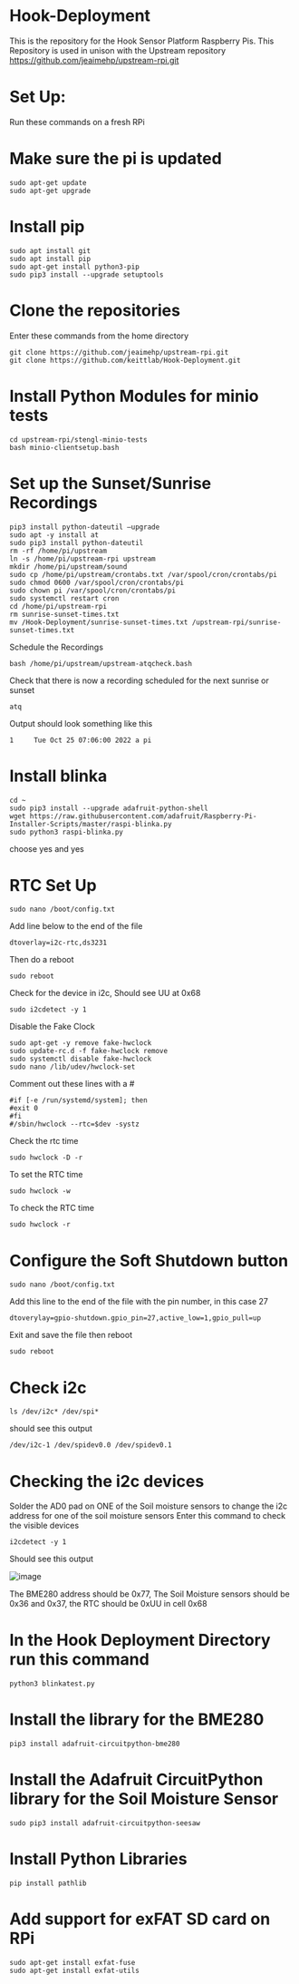 # Hook-Deployment
This is the repository for the Hook Sensor Platform Raspberry Pis. This Repository is used in unison with the Upstream repository https://github.com/jeaimehp/upstream-rpi.git

# Set Up:
Run these commands on a fresh RPi

# Make sure the pi is updated
```
sudo apt-get update 
sudo apt-get upgrade
```

# Install pip
```
sudo apt install git
sudo apt install pip
sudo apt-get install python3-pip
sudo pip3 install --upgrade setuptools
```
# Clone the repositories
Enter these commands from the home directory
```
git clone https://github.com/jeaimehp/upstream-rpi.git
git clone https://github.com/keittlab/Hook-Deployment.git
```
# Install Python Modules for minio tests
```
cd upstream-rpi/stengl-minio-tests 
bash minio-clientsetup.bash 
```
# Set up the Sunset/Sunrise Recordings
``` 
pip3 install python-dateutil –upgrade 
sudo apt -y install at
sudo pip3 install python-dateutil
rm -rf /home/pi/upstream
ln -s /home/pi/upstream-rpi upstream
mkdir /home/pi/upstream/sound 
sudo cp /home/pi/upstream/crontabs.txt /var/spool/cron/crontabs/pi 
sudo chmod 0600 /var/spool/cron/crontabs/pi 
sudo chown pi /var/spool/cron/crontabs/pi 
sudo systemctl restart cron 
cd /home/pi/upstream-rpi 
rm sunrise-sunset-times.txt 
mv /Hook-Deployment/sunrise-sunset-times.txt /upstream-rpi/sunrise-sunset-times.txt
```
Schedule the Recordings
```
bash /home/pi/upstream/upstream-atqcheck.bash 
```
Check that there is now a recording scheduled for the next sunrise or sunset
```
atq
```
Output should look something like this 
```
1     Tue Oct 25 07:06:00 2022 a pi
```
# Install blinka
```
cd ~
sudo pip3 install --upgrade adafruit-python-shell
wget https://raw.githubusercontent.com/adafruit/Raspberry-Pi-Installer-Scripts/master/raspi-blinka.py
sudo python3 raspi-blinka.py
```
choose yes and yes

# RTC Set Up
```
sudo nano /boot/config.txt
```
Add line below to the end of the file
```
dtoverlay=i2c-rtc,ds3231
```
Then do a reboot
```
sudo reboot
```
Check for the device in i2c, 
Should see UU at 0x68
```
sudo i2cdetect -y 1
```
Disable the Fake Clock
```
sudo apt-get -y remove fake-hwclock
sudo update-rc.d -f fake-hwclock remove
sudo systemctl disable fake-hwclock
sudo nano /lib/udev/hwclock-set
```
Comment out these lines with a #
```
#if [-e /run/systemd/system]; then
#exit 0
#fi
#/sbin/hwclock --rtc=$dev -systz
```
Check the rtc time
```
sudo hwclock -D -r
```
To set the RTC time 
```
sudo hwclock -w 
```
To check the RTC time
```
sudo hwclock -r 
```
# Configure the Soft Shutdown button
``` 
sudo nano /boot/config.txt
```
Add this line to the end of the file with the pin number, in this case 27
```
dtoverylay=gpio-shutdown.gpio_pin=27,active_low=1,gpio_pull=up
```
Exit and save the file then reboot
```
sudo reboot
```

# Check i2c
```
ls /dev/i2c* /dev/spi*
```
should see this output
```
/dev/i2c-1 /dev/spidev0.0 /dev/spidev0.1
````

# Checking the i2c devices  
Solder the AD0 pad on ONE of the Soil moisture sensors to change the i2c address for one of the soil moisture sensors
Enter this command to check the visible devices
```
i2cdetect -y 1
```
Should see this output

![image](https://user-images.githubusercontent.com/45701166/195462601-e89c3723-71dc-4676-90ad-39358cb91333.png)

The BME280 address should be 0x77, The Soil Moisture sensors should be 0x36 and 0x37, the RTC should be 0xUU in cell 0x68 

# In the Hook Deployment Directory run this command
```
python3 blinkatest.py
```

# Install the library for the BME280
```
pip3 install adafruit-circuitpython-bme280
```

# Install the Adafruit CircuitPython library for the Soil Moisture Sensor
```
sudo pip3 install adafruit-circuitpython-seesaw
```
# Install Python Libraries
```
pip install pathlib

```

# Add support for exFAT SD card on RPi
```
sudo apt-get install exfat-fuse
sudo apt-get install exfat-utils
```

